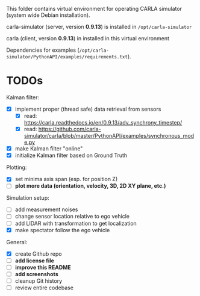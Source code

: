 This folder contains virtual environment for operating CARLA simulator (system wide Debian installation).

carla-simulator (server, version **0.9.13**) is installed in `/opt/carla-simulator`

carla (client, version **0.9.13**)  in installed in this virtual environment

Dependencies for examples (`/opt/carla-simulator/PythonAPI/examples/requirements.txt`).


# TODOs
Kalman filter:
- [x] implement proper (thread safe) data retrieval from sensors
    - [x] read: https://carla.readthedocs.io/en/0.9.13/adv_synchrony_timestep/
    - [x] read: https://github.com/carla-simulator/carla/blob/master/PythonAPI/examples/synchronous_mode.py
- [x] make Kalman filter "online"
- [x] initialize Kalman filter based on Ground Truth

Plotting:
- [x] set minima axis span (esp. for position Z)
- [ ] __plot more data (orientation, velocity, 3D, 2D XY plane, etc.)__

Simulation setup:
- [ ] add measurement noises
- [ ] change sensor location relative to ego vehicle
- [ ] add LIDAR with transformation to get localization
- [x] make spectator follow the ego vehicle

General:
- [x] create Github repo
- [ ] __add license file__
- [ ] __improve this README__
- [ ] __add screenshots__
- [ ] cleanup Git history
- [ ] review entire codebase
